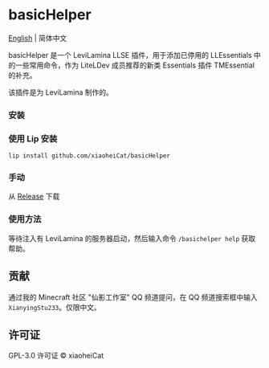 # basicHelper

[English](https://github.com/xiaoheiCat/basicHelper/blob/main/README.md) | 简体中文

basicHelper 是一个 LeviLamina LLSE 插件，用于添加已停用的 LLEssentials 中的一些常用命令，作为 LiteLDev 成员推荐的新类 Essentials 插件 TMEssential 的补充。

该插件是为 LeviLamina 制作的。

### 安装

### 使用 Lip 安装

```shell
lip install github.com/xiaoheiCat/basicHelper
```

### 手动

从 [Release](https://github.com/xiaoheiCat/basicHelper/releases) 下载

### 使用方法

等待注入有 LeviLamina 的服务器启动，然后输入命令 `/basichelper help` 获取帮助。

## 贡献

通过我的 Minecraft 社区 "仙影工作室" QQ 频道提问，在 QQ 频道搜索框中输入 `XianyingStu233`。仅限中文。

## 许可证

GPL-3.0 许可证 © xiaoheiCat
